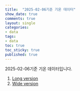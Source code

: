 ```yaml
---
title:  "2025-02-06기준 기온 데이터"
show_date: true
comments: true
layout: single
categories:
- data
tags: 
- data
toc: true
toc_sticky: true
published: true
---
```


    

2025-02-06기준 기온 데이터입니다.

1. [Long version](https://github.com/Inundata/inundata.github.io/releases/download/v1.0/temperature_250206.xlsx)
2. [Wide version](https://github.com/Inundata/inundata.github.io/releases/download/v1.0/temperature_wide_250206.xlsx)
    
    